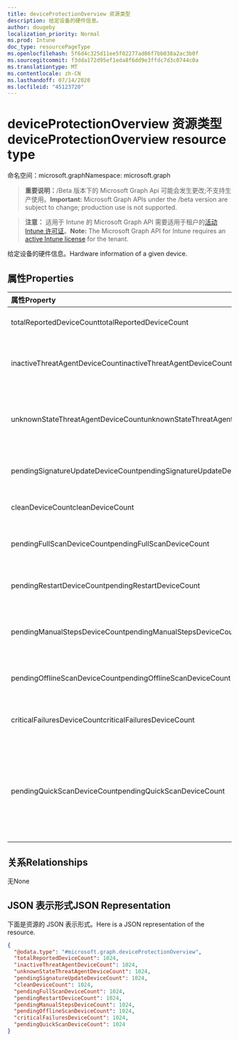 ```yaml
---
title: deviceProtectionOverview 资源类型
description: 给定设备的硬件信息。
author: dougeby
localization_priority: Normal
ms.prod: Intune
doc_type: resourcePageType
ms.openlocfilehash: 5f6d4c325d11ee5f02277ad86f7bb038a2ac3b0f
ms.sourcegitcommit: f3dda172d95ef1eda8f6dd9e3ffdc7d3c0744c0a
ms.translationtype: MT
ms.contentlocale: zh-CN
ms.lasthandoff: 07/14/2020
ms.locfileid: "45123720"
---
```

# <a name="deviceprotectionoverview-resource-type"></a><span data-ttu-id="1efb6-103">deviceProtectionOverview 资源类型</span><span class="sxs-lookup"><span data-stu-id="1efb6-103">deviceProtectionOverview resource type</span></span>

<span data-ttu-id="1efb6-104">命名空间：microsoft.graph</span><span class="sxs-lookup"><span data-stu-id="1efb6-104">Namespace: microsoft.graph</span></span>

> <span data-ttu-id="1efb6-105">**重要说明：**/Beta 版本下的 Microsoft Graph Api 可能会发生更改;不支持生产使用。</span><span class="sxs-lookup"><span data-stu-id="1efb6-105">**Important:** Microsoft Graph APIs under the /beta version are subject to change; production use is not supported.</span></span>

> <span data-ttu-id="1efb6-106">**注意：** 适用于 Intune 的 Microsoft Graph API 需要适用于租户的[活动 Intune 许可证](https://go.microsoft.com/fwlink/?linkid=839381)。</span><span class="sxs-lookup"><span data-stu-id="1efb6-106">**Note:** The Microsoft Graph API for Intune requires an [active Intune license](https://go.microsoft.com/fwlink/?linkid=839381) for the tenant.</span></span>

<span data-ttu-id="1efb6-107">给定设备的硬件信息。</span><span class="sxs-lookup"><span data-stu-id="1efb6-107">Hardware information of a given device.</span></span>

## <a name="properties"></a><span data-ttu-id="1efb6-108">属性</span><span class="sxs-lookup"><span data-stu-id="1efb6-108">Properties</span></span>
|<span data-ttu-id="1efb6-109">属性</span><span class="sxs-lookup"><span data-stu-id="1efb6-109">Property</span></span>|<span data-ttu-id="1efb6-110">类型</span><span class="sxs-lookup"><span data-stu-id="1efb6-110">Type</span></span>|<span data-ttu-id="1efb6-111">说明</span><span class="sxs-lookup"><span data-stu-id="1efb6-111">Description</span></span>|
|:---|:---|:---|
|<span data-ttu-id="1efb6-112">totalReportedDeviceCount</span><span class="sxs-lookup"><span data-stu-id="1efb6-112">totalReportedDeviceCount</span></span>|<span data-ttu-id="1efb6-113">Int32</span><span class="sxs-lookup"><span data-stu-id="1efb6-113">Int32</span></span>|<span data-ttu-id="1efb6-114">设备计数总数。</span><span class="sxs-lookup"><span data-stu-id="1efb6-114">Total device count.</span></span>|
|<span data-ttu-id="1efb6-115">inactiveThreatAgentDeviceCount</span><span class="sxs-lookup"><span data-stu-id="1efb6-115">inactiveThreatAgentDeviceCount</span></span>|<span data-ttu-id="1efb6-116">Int32</span><span class="sxs-lookup"><span data-stu-id="1efb6-116">Int32</span></span>|<span data-ttu-id="1efb6-117">带有非活动威胁代理计数的设备</span><span class="sxs-lookup"><span data-stu-id="1efb6-117">Device with inactive threat agent count</span></span>|
|<span data-ttu-id="1efb6-118">unknownStateThreatAgentDeviceCount</span><span class="sxs-lookup"><span data-stu-id="1efb6-118">unknownStateThreatAgentDeviceCount</span></span>|<span data-ttu-id="1efb6-119">Int32</span><span class="sxs-lookup"><span data-stu-id="1efb6-119">Int32</span></span>|<span data-ttu-id="1efb6-120">包含威胁代理状态的设备作为未知计数。</span><span class="sxs-lookup"><span data-stu-id="1efb6-120">Device with threat agent state as unknown count.</span></span>|
|<span data-ttu-id="1efb6-121">pendingSignatureUpdateDeviceCount</span><span class="sxs-lookup"><span data-stu-id="1efb6-121">pendingSignatureUpdateDeviceCount</span></span>|<span data-ttu-id="1efb6-122">Int32</span><span class="sxs-lookup"><span data-stu-id="1efb6-122">Int32</span></span>|<span data-ttu-id="1efb6-123">具有旧签名计数的设备。</span><span class="sxs-lookup"><span data-stu-id="1efb6-123">Device with old signature count.</span></span>|
|<span data-ttu-id="1efb6-124">cleanDeviceCount</span><span class="sxs-lookup"><span data-stu-id="1efb6-124">cleanDeviceCount</span></span>|<span data-ttu-id="1efb6-125">Int32</span><span class="sxs-lookup"><span data-stu-id="1efb6-125">Int32</span></span>|<span data-ttu-id="1efb6-126">清洗设备计数。</span><span class="sxs-lookup"><span data-stu-id="1efb6-126">Clean device count.</span></span>|
|<span data-ttu-id="1efb6-127">pendingFullScanDeviceCount</span><span class="sxs-lookup"><span data-stu-id="1efb6-127">pendingFullScanDeviceCount</span></span>|<span data-ttu-id="1efb6-128">Int32</span><span class="sxs-lookup"><span data-stu-id="1efb6-128">Int32</span></span>|<span data-ttu-id="1efb6-129">正在等待完全扫描设备计数。</span><span class="sxs-lookup"><span data-stu-id="1efb6-129">Pending full scan device count.</span></span>|
|<span data-ttu-id="1efb6-130">pendingRestartDeviceCount</span><span class="sxs-lookup"><span data-stu-id="1efb6-130">pendingRestartDeviceCount</span></span>|<span data-ttu-id="1efb6-131">Int32</span><span class="sxs-lookup"><span data-stu-id="1efb6-131">Int32</span></span>|<span data-ttu-id="1efb6-132">等待重新启动设备计数。</span><span class="sxs-lookup"><span data-stu-id="1efb6-132">Pending restart device count.</span></span>|
|<span data-ttu-id="1efb6-133">pendingManualStepsDeviceCount</span><span class="sxs-lookup"><span data-stu-id="1efb6-133">pendingManualStepsDeviceCount</span></span>|<span data-ttu-id="1efb6-134">Int32</span><span class="sxs-lookup"><span data-stu-id="1efb6-134">Int32</span></span>|<span data-ttu-id="1efb6-135">正在等待手动步骤设备计数。</span><span class="sxs-lookup"><span data-stu-id="1efb6-135">Pending manual steps device count.</span></span>|
|<span data-ttu-id="1efb6-136">pendingOfflineScanDeviceCount</span><span class="sxs-lookup"><span data-stu-id="1efb6-136">pendingOfflineScanDeviceCount</span></span>|<span data-ttu-id="1efb6-137">Int32</span><span class="sxs-lookup"><span data-stu-id="1efb6-137">Int32</span></span>|<span data-ttu-id="1efb6-138">等待脱机扫描设备计数。</span><span class="sxs-lookup"><span data-stu-id="1efb6-138">Pending offline scan device count.</span></span>|
|<span data-ttu-id="1efb6-139">criticalFailuresDeviceCount</span><span class="sxs-lookup"><span data-stu-id="1efb6-139">criticalFailuresDeviceCount</span></span>|<span data-ttu-id="1efb6-140">Int32</span><span class="sxs-lookup"><span data-stu-id="1efb6-140">Int32</span></span>|<span data-ttu-id="1efb6-141">严重故障设备计数。</span><span class="sxs-lookup"><span data-stu-id="1efb6-141">Critical failures device count.</span></span>|
|<span data-ttu-id="1efb6-142">pendingQuickScanDeviceCount</span><span class="sxs-lookup"><span data-stu-id="1efb6-142">pendingQuickScanDeviceCount</span></span>|<span data-ttu-id="1efb6-143">Int32</span><span class="sxs-lookup"><span data-stu-id="1efb6-143">Int32</span></span>|<span data-ttu-id="1efb6-144">等待快速扫描设备计数。</span><span class="sxs-lookup"><span data-stu-id="1efb6-144">Pending quick scan device count.</span></span> <span data-ttu-id="1efb6-145">有效值-2147483648 到2147483647</span><span class="sxs-lookup"><span data-stu-id="1efb6-145">Valid values -2147483648 to 2147483647</span></span>|

## <a name="relationships"></a><span data-ttu-id="1efb6-146">关系</span><span class="sxs-lookup"><span data-stu-id="1efb6-146">Relationships</span></span>
<span data-ttu-id="1efb6-147">无</span><span class="sxs-lookup"><span data-stu-id="1efb6-147">None</span></span>

## <a name="json-representation"></a><span data-ttu-id="1efb6-148">JSON 表示形式</span><span class="sxs-lookup"><span data-stu-id="1efb6-148">JSON Representation</span></span>
<span data-ttu-id="1efb6-149">下面是资源的 JSON 表示形式。</span><span class="sxs-lookup"><span data-stu-id="1efb6-149">Here is a JSON representation of the resource.</span></span>
<!-- {
  "blockType": "resource",
  "@odata.type": "microsoft.graph.deviceProtectionOverview"
}
-->
``` json
{
  "@odata.type": "#microsoft.graph.deviceProtectionOverview",
  "totalReportedDeviceCount": 1024,
  "inactiveThreatAgentDeviceCount": 1024,
  "unknownStateThreatAgentDeviceCount": 1024,
  "pendingSignatureUpdateDeviceCount": 1024,
  "cleanDeviceCount": 1024,
  "pendingFullScanDeviceCount": 1024,
  "pendingRestartDeviceCount": 1024,
  "pendingManualStepsDeviceCount": 1024,
  "pendingOfflineScanDeviceCount": 1024,
  "criticalFailuresDeviceCount": 1024,
  "pendingQuickScanDeviceCount": 1024
}
```



